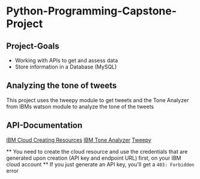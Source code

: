 # Python-Programming-Capstone-Project

## Project-Goals
- Working with APIs to get and assess data
- Store information in a Database (MySQL)

## Analyzing the tone of tweets
This project uses the tweepy module to get tweets and the Tone Analyzer from IBMs watson module to analyze the tone of the tweets

## API-Documentation
[IBM Cloud Creating Resources](https://cloud.ibm.com/docs/account?topic=account-manage_resource)
[IBM Tone Analyzer](https://cloud.ibm.com/apidocs/tone-analyzer?code=python#tone)
[Tweepy](https://docs.tweepy.org/en/v3.10.0/install.html)

** You need to create the cloud resource and use the credentials that are generated upon creation (API key and endpoint URL) first, on your IBM cloud account
** If you just generate an API key, you'll get a `403: Forbidden` error